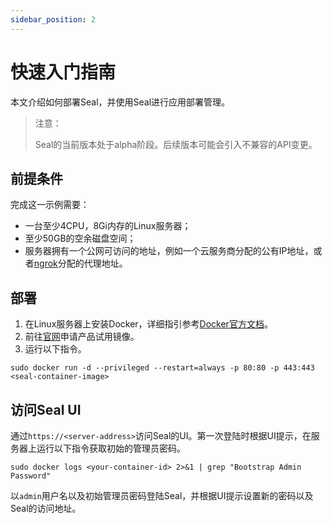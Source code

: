```yaml
---
sidebar_position: 2
---
```



# 快速入门指南

本文介绍如何部署Seal，并使用Seal进行应用部署管理。

> 注意：
> 
> Seal的当前版本处于alpha阶段。后续版本可能会引入不兼容的API变更。

## 前提条件

完成这一示例需要：
- 一台至少4CPU，8Gi内存的Linux服务器；
- 至少50GB的空余磁盘空间；
- 服务器拥有一个公网可访问的地址，例如一个云服务商分配的公有IP地址，或者[ngrok](https://ngrok.com/)分配的代理地址。

## 部署

1. 在Linux服务器上安装Docker，详细指引参考[Docker官方文档](https://docs.docker.com/)。
2. 前往[官网](https://seal.io/trial.html)申请产品试用镜像。
3. 运行以下指令。
```shell
sudo docker run -d --privileged --restart=always -p 80:80 -p 443:443 <seal-container-image>
```

## 访问Seal UI

通过`https://<server-address>`访问Seal的UI。第一次登陆时根据UI提示，在服务器上运行以下指令获取初始的管理员密码。
```shell
sudo docker logs <your-container-id> 2>&1 | grep "Bootstrap Admin Password"
```

以`admin`用户名以及初始管理员密码登陆Seal，并根据UI提示设置新的密码以及Seal的访问地址。

